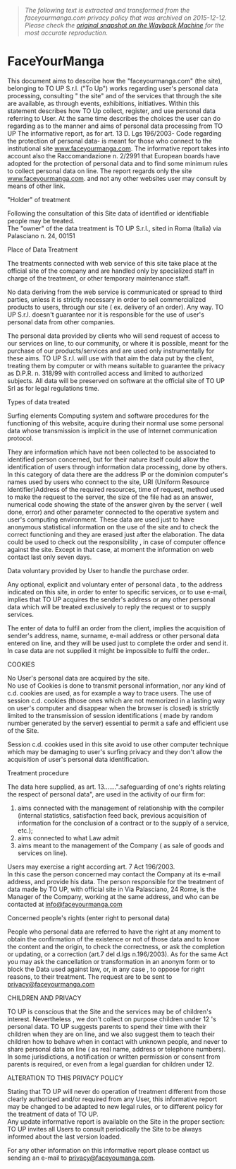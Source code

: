 > *The following text is extracted and transformed from the faceyourmanga.com privacy policy that was archived on 2015-12-12. Please check the [original snapshot on the Wayback Machine](https://web.archive.org/web/20151212074653id_/http%3A//www.faceyourmanga.com/page.php%3Fid%3Dprivacy) for the most accurate reproduction.*

# FaceYourManga

This document aims to describe how the "faceyourmanga.com" (the site), belonging to TO UP S.r.l. ("To Up") works regarding user's personal data processing, consulting " the site" and of the services that through the site are available, as through events, exhibitions, initiatives. Within this statement describes how TO Up collect, register, and use personal data referring to User. At the same time describes the choices the user can do regarding as to the manner and aims of personal data processing from TO UP The informative report, as for art. 13 D. Lgs 196/2003- Code regarding the protection of personal data- is meant for those who connect to the institutional site www.faceyourmanga.com. The informative report takes into account also the Raccomandazione n. 2/2991 that European boards have adopted for the protection of personal data and to find some minimum rules to collect personal data on line. The report regards only the site www.faceyourmanga.com. and not any other websites user may consult by means of other link. 

"Holder" of treatment

Following the consultation of this Site data of identified or identifiable people may be treated.  
The "owner" of the data treatment is TO UP S.r.l., sited in Roma (Italia) via Palasciano n. 24, 00151 

Place of Data Treatment 

The treatments connected with web service of this site take place at the official site of the company and are handled only by specialized staff in charge of the treatment, or other temporary maintenance staff. 

No data deriving from the web service is communicated or spread to third parties, unless it is strictly necessary in order to sell commercialized products to users, through our site ( ex. delivery of an order). Any way. TO UP S.r.l. doesn't guarantee nor it is responsible for the use of user's personal data from other companies. 

The personal data provided by clients who will send request of access to our services on line, to our community, or where it is possible, meant for the purchase of our products/services and are used only instrumentally for these aims. TO UP S.r.l. will use with that aim the data put by the client, treating them by computer or with means suitable to guarantee the privacy as D.P.R. n. 318/99 with controlled access and limited to authorized subjects. All data will be preserved on software at the official site of TO UP Srl as for legal regulations time. 

Types of data treated

Surfing elements Computing system and software procedures for the functioning of this website, acquire during their normal use some personal data whose transmission is implicit in the use of Internet communication protocol. 

They are information which have not been collected to be associated to identified person concerned, but for their nature itself could allow the identification of users through information data processing, done by others. In this category of data there are the address IP or the dominion computer's names used by users who connect to the site, URI (Uniform Resource Identifier)Address of the required resources, time of request, method used to make the request to the server, the size of the file had as an answer, numerical code showing the state of the answer given by the server ( well done, error) and other parameter connected to the operative system and user's computing environment. These data are used just to have anonymous statistical information on the use of the site and to check the correct functioning and they are erased just after the elaboration. The data could be used to check out the responsibility , in case of computer offence against the site. Except in that case, at moment the information on web contact last only seven days. 

Data voluntary provided by User to handle the purchase order. 

Any optional, explicit and voluntary enter of personal data , to the address indicated on this site, in order to enter to specific services, or to use e-mail, implies that TO UP acquires the sender's address or any other personal data which will be treated exclusively to reply the request or to supply services. 

The enter of data to fulfil an order from the client, implies the acquisition of sender's address, name, surname, e-mail address or other personal data entered on line, and they will be used just to complete the order and send it. In case data are not supplied it might be impossible to fulfil the order.. 

COOKIES

No User's personal data are acquired by the site.  
No use of Cookies is done to transmit personal information, nor any kind of c.d. cookies are used, as for example a way to trace users. The use of session c.d. cookies (those ones which are not memorized in a lasting way on user's computer and disappear when the browser is closed) is strictly limited to the transmission of session identifications ( made by random number generated by the server) essential to permit a safe and efficient use of the Site. 

Session c.d. cookies used in this site avoid to use other computer technique which may be damaging to user's surfing privacy and they don't allow the acquisition of user's personal data identification. 

Treatment procedure

The data here supplied, as art. 13…….".safeguarding of one's rights relating the respect of personal data", are used in the activity of our firm for:  
1) aims connected with the management of relationship with the compiler (internal statistics, satisfaction feed back, previous acquisition of information for the conclusion of a contract or to the supply of a service, etc.);  
2) aims connected to what Law admit  
3) aims meant to the management of the Company ( as sale of goods and services on line). 

Users may exercise a right according art. 7 Act 196/2003.  
In this case the person concerned may contact the Company at its e-mail address, and provide his data. The person responsible for the treatment of data made by TO UP, with official site in Via Palasciano, 24 Rome, is the Manager of the Company, working at the same address, and who can be contacted at [info@faceyourmanga.com](mailto:info@faceyourmanga.com)

Concerned people's rights (enter right to personal data)

People who personal data are referred to have the right at any moment to obtain the confirmation of the existence or not of those data and to know the content and the origin, to check the correctness, or ask the completion or updating, or a correction (art.7 del d.lgs n.196/2003). As for the same Act you may ask the cancellation or transformation in an anonym form or to block the Data used against law, or, in any case , to oppose for right reasons, to their treatment. The request are to be sent to [privacy@faceyourmanga.com](mailto:privacy@faceyourmanga.com)

CHILDREN AND PRIVACY

TO UP is conscious that the Site and the services may be of children's interest. Nevertheless , we don't collect on purpose children under 12 's personal data. TO UP suggests parents to spend their time with their children when they are on line, and we also suggest them to teach their children how to behave when in contact with unknown people, and never to share personal data on line ( as real name, address or telephone numbers). In some jurisdictions, a notification or written permission or consent from parents is required, or even from a legal guardian for children under 12.

ALTERATION TO THIS PRIVACY POLICY

Stating that TO UP will never do operation of treatment different from those clearly authorized and/or required from any User, this informative report may be changed to be adapted to new legal rules, or to different policy for the treatment of data of TO UP.  
Any update informative report is available on the Site in the proper section: TO UP invites all Users to consult periodically the Site to be always informed about the last version loaded. 

For any other information on this informative report please contact us sending an e-mail to [privacy@faceyoumanga.com](mailto:privacy@faceyoumanga.com). 
